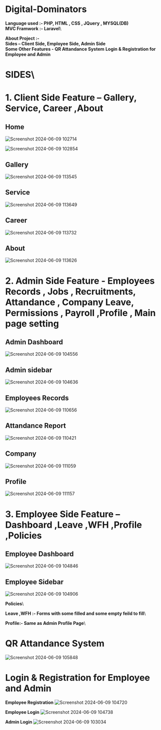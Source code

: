 # Digital-Dominators

**Language used    :-    PHP, HTML , CSS , JQuery , MYSQL(DB)**\
**MVC Framwork    :-    Laravel**\

**About Project :-**\
**Sides – Client Side, Employee Side, Admin Side**\
**Some Other Features - QR Attandance System**
**Login & Registration for Employee and Admin**
	
# SIDES\

# 1. **Client Side Feature – Gallery, Service, Career ,About**
## Home
![Screenshot 2024-06-09 102714](https://github.com/JaishriDebnath/Digital-Dominators/assets/170961214/aa79725f-df3f-4f2b-b118-24a847e0118a)

![Screenshot 2024-06-09 102854](https://github.com/JaishriDebnath/Digital-Dominators/assets/170961214/e72c7107-de1b-4c8e-99fa-662ddbd16c22)

## Gallery
![Screenshot 2024-06-09 113545](https://github.com/JaishriDebnath/Digital-Dominators/assets/170961214/6f8c17d6-d17b-492d-8400-da8c2be665fe)

## Service
![Screenshot 2024-06-09 113649](https://github.com/JaishriDebnath/Digital-Dominators/assets/170961214/99cf5a35-034b-4564-9491-101013991c62)

## Career
![Screenshot 2024-06-09 113732](https://github.com/JaishriDebnath/Digital-Dominators/assets/170961214/9634fe6c-ce17-4c92-b74e-884afa923a36)

## About
![Screenshot 2024-06-09 113626](https://github.com/JaishriDebnath/Digital-Dominators/assets/170961214/5fed1626-715a-46bf-a9c0-d0d888e41d9b)

# 2.  **Admin Side Feature - Employees Records , Jobs , Recruitments, Attandance , Company   Leave, Permissions , Payroll ,Profile , Main page setting**

## Admin Dashboard

![Screenshot 2024-06-09 104556](https://github.com/JaishriDebnath/Digital-Dominators/assets/170961214/e18b53e9-badf-4225-8cae-fd2af9723ac0)

##  Admin sidebar

![Screenshot 2024-06-09 104636](https://github.com/JaishriDebnath/Digital-Dominators/assets/170961214/a28f3900-5051-4cc1-bf13-41506ad5305e)

## Employees Records

![Screenshot 2024-06-09 110656](https://github.com/JaishriDebnath/Digital-Dominators/assets/170961214/ac679ce4-c9ed-4d0b-a760-0e796cbddd0c)

## Attandance Report

![Screenshot 2024-06-09 110421](https://github.com/JaishriDebnath/Digital-Dominators/assets/170961214/443be660-a286-4d9c-9225-d2a0c6a68dd0)

## Company

![Screenshot 2024-06-09 111059](https://github.com/JaishriDebnath/Digital-Dominators/assets/170961214/ff5fb1e7-4eb7-47cc-8e52-aa2256289e3d)

## Profile

![Screenshot 2024-06-09 111157](https://github.com/JaishriDebnath/Digital-Dominators/assets/170961214/c368b987-5daf-44f6-b745-bb8a5ef436e3)



# 3.	**Employee Side Feature – Dashboard ,Leave ,WFH ,Profile ,Policies**
 
 ## Employee Dashboard
 ![Screenshot 2024-06-09 104846](https://github.com/JaishriDebnath/Digital-Dominators/assets/170961214/1feb6707-a665-4377-be6c-94bf8c626e29)

 ## Employee Sidebar

 ![Screenshot 2024-06-09 104906](https://github.com/JaishriDebnath/Digital-Dominators/assets/170961214/eec0fb6c-68ac-45be-8943-334d462ebab3)

 **Policies**\

**Leave ,WFH :- Forms with some filled and some empty feild to fill**\

 **Profile:- Same as Admin Profile Page**\

# QR Attandance System

![Screenshot 2024-06-09 105848](https://github.com/JaishriDebnath/Digital-Dominators/assets/170961214/52ae490d-b214-446d-bf57-a3c4a01b74ef)

# Login & Registration for Employee and Admin

**Employee Registration**
![Screenshot 2024-06-09 104720](https://github.com/JaishriDebnath/Digital-Dominators/assets/170961214/8ea14f52-28b3-41c0-8096-6a2e5d5ea0b5)

**Employee Login**
![Screenshot 2024-06-09 104738](https://github.com/JaishriDebnath/Digital-Dominators/assets/170961214/5e8081ce-e51b-4fb0-ba72-9be1fd58041e)

**Admin Login**
![Screenshot 2024-06-09 103034](https://github.com/JaishriDebnath/Digital-Dominators/assets/170961214/b29a0ed1-7cd6-46f6-b239-bd75b631cb07)